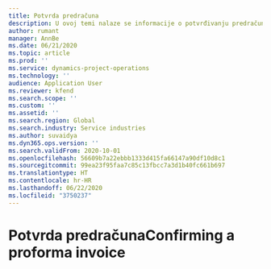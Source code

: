 ```yaml
---
title: Potvrda predračuna
description: U ovoj temi nalaze se informacije o potvrđivanju predračuna.
author: rumant
manager: AnnBe
ms.date: 06/21/2020
ms.topic: article
ms.prod: ''
ms.service: dynamics-project-operations
ms.technology: ''
audience: Application User
ms.reviewer: kfend
ms.search.scope: ''
ms.custom: ''
ms.assetid: ''
ms.search.region: Global
ms.search.industry: Service industries
ms.author: suvaidya
ms.dyn365.ops.version: ''
ms.search.validFrom: 2020-10-01
ms.openlocfilehash: 56609b7a22ebbb1333d415fa66147a90df10d8c1
ms.sourcegitcommit: 99ea23f95faa7c85c13fbcc7a3d1b40fc661b697
ms.translationtype: HT
ms.contentlocale: hr-HR
ms.lasthandoff: 06/22/2020
ms.locfileid: "3750237"
---
```

# <a name="confirming-a-proforma-invoice"></a><span data-ttu-id="7be2e-103">Potvrda predračuna</span><span class="sxs-lookup"><span data-stu-id="7be2e-103">Confirming a proforma invoice</span></span>
